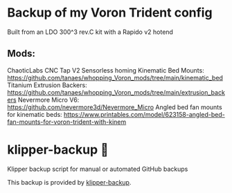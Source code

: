 # Backup of my Voron Trident config

Built from an LDO 300^3 rev.C kit with a Rapido v2 hotend

## Mods:
ChaoticLabs CNC Tap V2
Sensorless homing
Kinematic Bed Mounts: https://github.com/tanaes/whopping_Voron_mods/tree/main/kinematic_bed
Titanium Extrusion Backers: https://github.com/tanaes/whopping_Voron_mods/tree/main/extrusion_backers 
Nevermore Micro V6: https://github.com/nevermore3d/Nevermore_Micro
Angled bed fan mounts for kinematic beds: https://www.printables.com/model/623158-angled-bed-fan-mounts-for-voron-trident-with-kinem 

# klipper-backup 💾 
Klipper backup script for manual or automated GitHub backups 

This backup is provided by [klipper-backup](https://github.com/Staubgeborener/klipper-backup).
